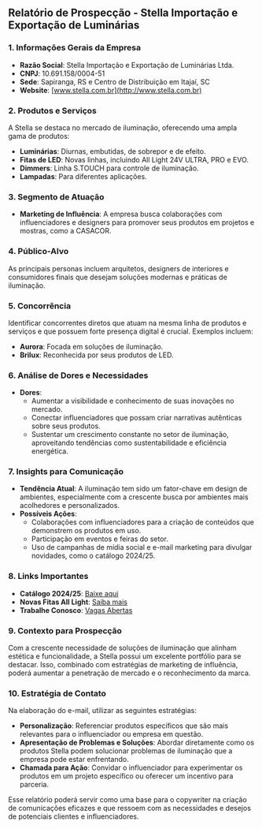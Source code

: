 ## Relatório de Prospecção - Stella Importação e Exportação de Luminárias

### 1. Informações Gerais da Empresa
- **Razão Social**: Stella Importação e Exportação de Luminárias Ltda.
- **CNPJ**: 10.691.158/0004-51
- **Sede**: Sapiranga, RS e Centro de Distribuição em Itajaí, SC
- **Website**: [www.stella.com.br](http://www.stella.com.br)
  
### 2. Produtos e Serviços
A Stella se destaca no mercado de iluminação, oferecendo uma ampla gama de produtos:
- **Luminárias**: Diurnas, embutidas, de sobrepor e de efeito.
- **Fitas de LED**: Novas linhas, incluindo All Light 24V ULTRA, PRO e EVO.
- **Dimmers**: Linha S.TOUCH para controle de iluminação.
- **Lampadas**: Para diferentes aplicações.
  
### 3. Segmento de Atuação
- **Marketing de Influência**: A empresa busca colaborações com influenciadores e designers para promover seus produtos em projetos e mostras, como a CASACOR.

### 4. Público-Alvo
As principais personas incluem arquitetos, designers de interiores e consumidores finais que desejam soluções modernas e práticas de iluminação.

### 5. Concorrência
Identificar concorrentes diretos que atuam na mesma linha de produtos e serviços e que possuem forte presença digital é crucial. Exemplos incluem:
- **Aurora**: Focada em soluções de iluminação.
- **Brilux**: Reconhecida por seus produtos de LED.
  
### 6. Análise de Dores e Necessidades
- **Dores**:
  - Aumentar a visibilidade e conhecimento de suas inovações no mercado.
  - Conectar influenciadores que possam criar narrativas autênticas sobre seus produtos.
  - Sustentar um crescimento constante no setor de iluminação, aproveitando tendências como sustentabilidade e eficiência energética.

### 7. Insights para Comunicação
- **Tendência Atual**: A iluminação tem sido um fator-chave em design de ambientes, especialmente com a crescente busca por ambientes mais acolhedores e personalizados.
- **Possíveis Ações**:
  - Colaborações com influenciadores para a criação de conteúdos que demonstrem os produtos em uso.
  - Participação em eventos e feiras do setor.
  - Uso de campanhas de mídia social e e-mail marketing para divulgar novidades, como o catálogo 2024/25.

### 8. Links Importantes
- **Catálogo 2024/25**: [Baixe aqui](https://mkt.stella.com.br/catalogo-2024-2025)
- **Novas Fitas All Light**: [Saiba mais](https://mkt.stella.com.br/fitas-all-light)
- **Trabalhe Conosco**: [Vagas Abertas](https://mkt.stella.com.br/trabalhe-conosco)

### 9. Contexto para Prospecção
Com a crescente necessidade de soluções de iluminação que alinham estética e funcionalidade, a Stella possui um excelente portfólio para se destacar. Isso, combinado com estratégias de marketing de influência, poderá aumentar a penetração de mercado e o reconhecimento da marca.

### 10. Estratégia de Contato
Na elaboração do e-mail, utilizar as seguintes estratégias:
- **Personalização**: Referenciar produtos específicos que são mais relevantes para o influenciador ou empresa em questão.
- **Apresentação de Problemas e Soluções**: Abordar diretamente como os produtos Stella podem solucionar problemas de iluminação que a empresa pode estar enfrentando.
- **Chamada para Ação**: Convidar o influenciador para experimentar os produtos em um projeto específico ou oferecer um incentivo para parceria.

Esse relatório poderá servir como uma base para o copywriter na criação de comunicações eficazes e que ressoem com as necessidades e desejos de potenciais clientes e influenciadores.